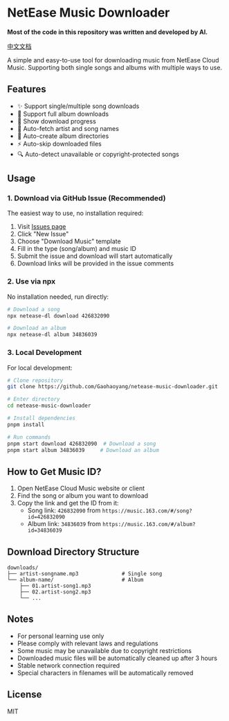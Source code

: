 # NetEase Music Downloader

**Most of the code in this repository was written and developed by AI.**

[中文文档](./readmeZh.md)

A simple and easy-to-use tool for downloading music from NetEase Cloud Music. Supporting both single songs and albums with multiple ways to use.

## Features

- ✨ Support single/multiple song downloads
- 📀 Support full album downloads
- 🚀 Show download progress
- 🎵 Auto-fetch artist and song names
- 📂 Auto-create album directories
- ⚡️ Auto-skip downloaded files
- 🔍 Auto-detect unavailable or copyright-protected songs

## Usage

### 1. Download via GitHub Issue (Recommended)

The easiest way to use, no installation required:

1. Visit [Issues page](https://github.com/Gaohaoyang/netease-music-downloader/issues)
2. Click "New Issue"
3. Choose "Download Music" template
4. Fill in the type (song/album) and music ID
5. Submit the issue and download will start automatically
6. Download links will be provided in the issue comments

### 2. Use via npx

No installation needed, run directly:

```bash
# Download a song
npx netease-dl download 426832090

# Download an album
npx netease-dl album 34836039
```

### 3. Local Development

For local development:

```bash
# Clone repository
git clone https://github.com/Gaohaoyang/netease-music-downloader.git

# Enter directory
cd netease-music-downloader

# Install dependencies
pnpm install

# Run commands
pnpm start download 426832090  # Download a song
pnpm start album 34836039     # Download an album
```

## How to Get Music ID?

1. Open NetEase Cloud Music website or client
2. Find the song or album you want to download
3. Copy the link and get the ID from it:
   - Song link: `426832090` from `https://music.163.com/#/song?id=426832090`
   - Album link: `34836039` from `https://music.163.com/#/album?id=34836039`

## Download Directory Structure

```
downloads/
├── artist-songname.mp3              # Single song
└── album-name/                      # Album
    ├── 01.artist-song1.mp3
    ├── 02.artist-song2.mp3
    └── ...
```

## Notes

- For personal learning use only
- Please comply with relevant laws and regulations
- Some music may be unavailable due to copyright restrictions
- Downloaded music files will be automatically cleaned up after 3 hours
- Stable network connection required
- Special characters in filenames will be automatically removed

## License

MIT
